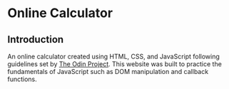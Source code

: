 # Online Calculator

## Introduction

An online calculator created using HTML, CSS, and JavaScript following guidelines set by [The Odin Project](https://www.theodinproject.com/lessons/foundations-calculator). This website was built to practice the fundamentals of JavaScript such as DOM manipulation and callback functions.
